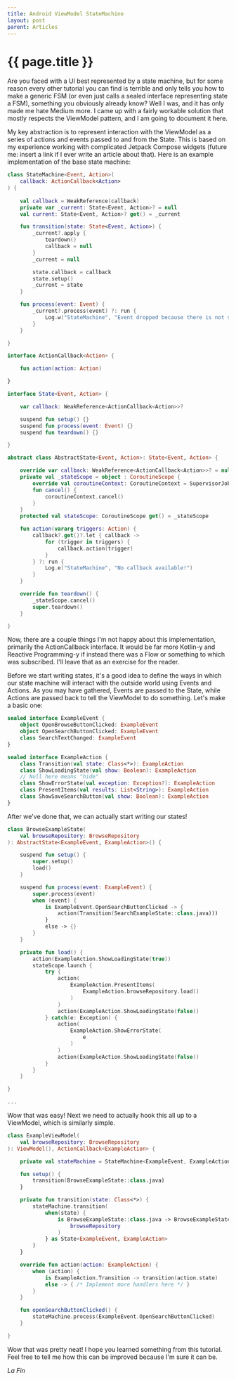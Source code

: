 ```yaml
---
title: Android ViewModel StateMachine
layout: post
parent: Articles
---
```

# {{ page.title }}

Are you faced with a UI best represented by a state machine, but for some reason every other tutorial you can find is terrible and only tells you how to make a generic FSM (or even just calls a sealed interface representing state a FSM), something you obviously already know? Well I was, and it has only made me hate Medium more. I came up with a fairly workable solution that mostly respects the ViewModel pattern, and I am going to document it here.

My key abstraction is to represent interaction with the ViewModel as a series of actions and events passed to and from the State. This is based on my experience working with complicated Jetpack Compose widgets (future me: insert a link if I ever write an article about that). Here is an example implementation of the base state machine:

```kotlin
class StateMachine<Event, Action>(
    callback: ActionCallback<Action>
) {
    
    val callback = WeakReference(callback)
    private var _current: State<Event, Action>? = null
    val current: State<Event, Action>? get() = _current

    fun transition(state: State<Event, Action>) {
        _current?.apply {
            teardown()
            callback = null
        }
        _current = null

        state.callback = callback
        state.setup()
        _current = state
    }

    fun process(event: Event) {
        _current?.process(event) ?: run {
            Log.w("StateMachine", "Event dropped because there is not state to consume it")
        }
    }

}

interface ActionCallback<Action> {

    fun action(action: Action)

}

interface State<Event, Action> {

    var callback: WeakReference<ActionCallback<Action>>?

    suspend fun setup() {}
    suspend fun process(event: Event) {}
    suspend fun teardown() {}

}

abstract class AbstractState<Event, Action>: State<Event, Action> {

    override var callback: WeakReference<ActionCallback<Action>>? = null
    private val _stateScope = object : CoroutineScope {
        override val coroutineContext: CoroutineContext = SupervisorJob() + Dispatchers.Main.immediate
        fun cancel() {
            coroutineContext.cancel()
        }
    }
    protected val stateScope: CoroutineScope get() = _stateScope

    fun action(vararg triggers: Action) {
        callback?.get()?.let { callback ->
            for (trigger in triggers) {
                callback.action(trigger)
            }
        } ?: run {
            Log.e("StateMachine", "No callback available!")
        }
    }

    override fun teardown() {
        _stateScope.cancel()
        super.teardown()
    }

}
```

Now, there are a couple things I'm not happy about this implementation, primarily the ActionCallback interface. It would be far more Kotlin-y and Reactive Programming-y if instead there was a Flow or something to which was subscribed. I'll leave that as an exercise for the reader.

Before we start writing states, it's a good idea to define the ways in which our state machine will interact with the outside world using Events and Actions. As you may have gathered, Events are passed to the State, while Actions are passed back to tell the ViewModel to do something. Let's make a basic one:

```kotlin
sealed interface ExampleEvent {
    object OpenBrowseButtonClicked: ExampleEvent
    object OpenSearchButtonClicked: ExampleEvent
    class SearchTextChanged: ExampleEvent
}

sealed interface ExampleAction {
    class Transition(val state: Class<*>): ExampleAction
    class ShowLoadingState(val show: Boolean): ExampleAction
    // Null here means "hide"
    class ShowErrorState(val exception: Exception?): ExampleAction
    class PresentItems(val results: List<String>): ExampleAction
    class ShowSaveSearchButton(val show: Boolean): ExampleAction
}
```

After we've done that, we can actually start writing our states!

```kotlin
class BrowseExampleState(
    val browseRepository: BrowseRepository
): AbstractState<ExampleEvent, ExampleAction>() {

    suspend fun setup() {
        super.setup()
        load()
    }

    suspend fun process(event: ExampleEvent) {
        super.process(event)
        when (event) {
            is ExampleEvent.OpenSearchButtonClicked -> {
                action(Transition(SearchExampleState::class.java)))
            }
            else -> {}
        }
    }

    private fun load() {
        action(ExampleAction.ShowLoadingState(true))
        stateScope.launch {
            try {
                action(
                    ExampleAction.PresentItems(
                        ExampleAction.browseRepository.load()
                    )
                )
                action(ExampleAction.ShowLoadingState(false))
            } catch(e: Exception) {
                action(
                    ExampleAction.ShowErrorState(
                        e
                    )
                )
                action(ExampleAction.ShowLoadingState(false))
            }
        }
    }

} 

...
```

Wow that was easy! Next we need to actually hook this all up to a ViewModel, which is similarly simple.

```kotlin
class ExampleViewModel(
    val browseRepository: BrowseRepository
): ViewModel(), ActionCallback<ExampleAction> {

    private val stateMachine = StateMachine<ExampleEvent, ExampleAction>(this)

    fun setup() {
        transition(BrowseExampleState::class.java)
    }

    private fun transition(state: Class<*>) {
        stateMachine.transition(
            when(state) {
                is BrowseExampleState::class.java -> BrowseExampleState(
                    browseRepository
                )
            } as State<ExampleEvent, ExampleAction>
        )
    }

    override fun action(action: ExampleAction) {
        when (action) {
            is ExampleAction.Transition -> transition(action.state)
            else -> { /* Implement more handlers here */ }
        }
    }

    fun openSearchButtonClicked() {
        stateMachine.process(ExampleEvent.OpenSearchButtonClicked)
    }

}
```

Wow that was pretty neat! I hope you learned something from this tutorial. Feel free to tell me how this can be improved because I'm sure it can be.

*La Fin*